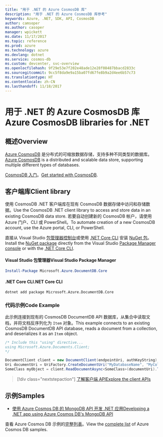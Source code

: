```yaml
---
title: "用于 .NET 的 Azure CosmosDB 库"
description: "用于 .NET 的 Azure CosmosDB 库参考"
keywords: Azure, .NET, SDK, API, CosmosDB
author: camsoper
ms.author: casoper
manager: wpickett
ms.date: 11/17/2017
ms.topic: reference
ms.prod: azure
ms.technology: azure
ms.devlang: dotnet
ms.service: cosmos-db
ms.custom: devcenter, svc-overview
ms.openlocfilehash: 9f29e53e7f202e48ade12e28f08487bbacd2833c
ms.sourcegitcommit: 9cc5f8da9e9a15ba07fd67fe8b9a2d4ee6b57c73
ms.translationtype: HT
ms.contentlocale: zh-CN
ms.lasthandoff: 11/18/2017
---
```

# <a name="azure-cosmosdb-libraries-for-net"></a><span data-ttu-id="f5492-104">用于 .NET 的 Azure CosmosDB 库</span><span class="sxs-lookup"><span data-stu-id="f5492-104">Azure CosmosDB libraries for .NET</span></span>

## <a name="overview"></a><span data-ttu-id="f5492-105">概述</span><span class="sxs-lookup"><span data-stu-id="f5492-105">Overview</span></span>

<span data-ttu-id="f5492-106">[Azure CosmosDB](https://docs.microsoft.com/azure/cosmos-db/introduction) 是分布式的可缩放数据存储，支持多种不同类型的数据库。</span><span class="sxs-lookup"><span data-stu-id="f5492-106">[Azure CosmosDB](https://docs.microsoft.com/azure/cosmos-db/introduction) is a distributed and scalable data store, supporting multiple different types of databases.</span></span>

<span data-ttu-id="f5492-107">[CosmosDB 入门](https://docs.microsoft.com/azure/cosmos-db/create-documentdb-dotnet)。</span><span class="sxs-lookup"><span data-stu-id="f5492-107">[Get started with CosmosDB](https://docs.microsoft.com/azure/cosmos-db/create-documentdb-dotnet).</span></span>

## <a name="client-library"></a><span data-ttu-id="f5492-108">客户端库</span><span class="sxs-lookup"><span data-stu-id="f5492-108">Client library</span></span>

<span data-ttu-id="f5492-109">使用 CosmosDB .NET 客户端库在现有 CosmosDB 数据存储中访问和存储数据。</span><span class="sxs-lookup"><span data-stu-id="f5492-109">Use the CosmosDB .NET client library to access and store data in an existing CosmosDB data store.</span></span>  <span data-ttu-id="f5492-110">若要自动创建新的 CosmosDB 帐户，请使用 Azure 门户、CLI 或 PowerShell。</span><span class="sxs-lookup"><span data-stu-id="f5492-110">To automate creation of a new CosmosDB account, use the Azure portal, CLI, or PowerShell.</span></span>

<span data-ttu-id="f5492-111">直接从 Visual Studio [包管理器控制台][PackageManager]或使用 [.NET Core CLI][DotNetCLI] 安装 [NuGet 包](https://www.nuget.org/packages/Microsoft.Azure.DocumentDB.Core)。</span><span class="sxs-lookup"><span data-stu-id="f5492-111">Install the [NuGet package](https://www.nuget.org/packages/Microsoft.Azure.DocumentDB.Core) directly from the Visual Studio [Package Manager console][PackageManager] or with the [.NET Core CLI][DotNetCLI].</span></span>

#### <a name="visual-studio-package-manager"></a><span data-ttu-id="f5492-112">Visual Studio 包管理器</span><span class="sxs-lookup"><span data-stu-id="f5492-112">Visual Studio Package Manager</span></span>

```powershell
Install-Package Microsoft.Azure.DocumentDB.Core
```

#### <a name="net-core-cli"></a><span data-ttu-id="f5492-113">.NET Core CLI</span><span class="sxs-lookup"><span data-stu-id="f5492-113">.NET Core CLI</span></span>

```bash
dotnet add package Microsoft.Azure.DocumentDB.Core
```

### <a name="code-example"></a><span data-ttu-id="f5492-114">代码示例</span><span class="sxs-lookup"><span data-stu-id="f5492-114">Code Example</span></span>

<span data-ttu-id="f5492-115">此示例连接到现有的 CosmosDB DocumentDB API 数据库，从集合中读取文档，并将文档反序列化为 `Item` 对象。</span><span class="sxs-lookup"><span data-stu-id="f5492-115">This example connects to an existing CosmosDB DocumentDB API database, reads a document from a collection, and deserializes it as an `Item` object.</span></span>   

```csharp
/* Include this "using" directive...
using Microsoft.Azure.Documents.Client;
*/

DocumentClient client = new DocumentClient(endpointUri, authKeyString);
Uri documentUri = UriFactory.CreateDocumentUri("MyDatabaseName", "MyCollectionName", "DocumentId");
SomeClass myObject = client.ReadDocumentAsync<SomeClass>(documentUri).ToString()).Result;
```

> [!div class="nextstepaction"]
> [<span data-ttu-id="f5492-116">了解客户端 API</span><span class="sxs-lookup"><span data-stu-id="f5492-116">Explore the client APIs</span></span>](/dotnet/api/overview/azure/cosmosdb/client)

## <a name="samples"></a><span data-ttu-id="f5492-117">示例</span><span class="sxs-lookup"><span data-stu-id="f5492-117">Samples</span></span>

* [<span data-ttu-id="f5492-118">使用 Azure Cosmos DB 的 MongoDB API 开发 .NET 应用</span><span class="sxs-lookup"><span data-stu-id="f5492-118">Developing a .NET app using Azure Cosmos DB's MongoDB API</span></span>](https://azure.microsoft.com/en-us/resources/samples/azure-cosmos-db-mongodb-dotnet-getting-started/)

<span data-ttu-id="f5492-119">查看 Azure Cosmos DB 示例的[完整列表](https://azure.microsoft.com/en-us/resources/samples/?platform=dotnet&term=cosmosdb)。</span><span class="sxs-lookup"><span data-stu-id="f5492-119">View the [complete list](https://azure.microsoft.com/en-us/resources/samples/?platform=dotnet&term=cosmosdb) of Azure Cosmos DB samples.</span></span>

[PackageManager]: https://docs.microsoft.com/nuget/tools/package-manager-console
[DotNetCLI]: https://docs.microsoft.com/dotnet/core/tools/dotnet-add-package
